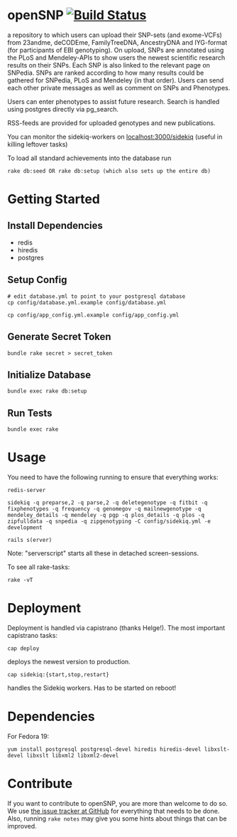# openSNP [![Build Status](https://travis-ci.org/gedankenstuecke/snpr.svg?branch=master)](https://travis-ci.org/gedankenstuecke/snpr)

a repository to which users can upload their SNP-sets (and exome-VCFs) from
23andme, deCODEme, FamilyTreeDNA, AncestryDNA and IYG-format (for participants
of EBI genotyping). On upload, SNPs are annotated using the PLoS and
Mendeley-APIs to show users the newest scientific research results on their
SNPs. Each SNP is also linked to the relevant page on SNPedia. SNPs are ranked
according to how many results could be gathered for SNPedia, PLoS and Mendeley
(in that order). Users can send each other private messages as well as comment
on SNPs and Phenotypes.

Users can enter phenotypes to assist future research. Search is handled using
postgres directly via pg_search.

RSS-feeds are provided for uploaded genotypes and new publications.

You can monitor the sidekiq-workers on
[localhost:3000/sidekiq](http://localhost:3000/sidekiq) (useful in killing
leftover tasks)

To load all standard achievements into the database run

```
rake db:seed OR rake db:setup (which also sets up the entire db)
```

# Getting Started

## Install Dependencies

- redis
- hiredis
- postgres

## Setup Config

```
# edit database.yml to point to your postgresql database
cp config/database.yml.example config/database.yml

cp config/app_config.yml.example config/app_config.yml
```

## Generate Secret Token

```
bundle rake secret > secret_token
```

## Initialize Database

```
bundle exec rake db:setup
```

## Run Tests

```
bundle exec rake
```

# Usage

You need to have the following running to ensure that everything works:

```
redis-server

sidekiq -q preparse,2 -q parse,2 -q deletegenotype -q fitbit -q fixphenotypes -q frequency -q genomegov -q mailnewgenotype -q mendeley_details -q mendeley -q pgp -q plos_details -q plos -q zipfulldata -q snpedia -q zipgenotyping -C config/sidekiq.yml -e development

rails s(erver)
```

Note: "serverscript" starts all these in detached screen-sessions.

To see all rake-tasks:

```
rake -vT
```

# Deployment

Deployment is handled via capistrano (thanks Helge!). The most important capistrano tasks:

```
cap deploy
```

deploys the newest version to production.

```
cap sidekiq:{start,stop,restart}
```

handles the Sidekiq workers. Has to be started on reboot!

# Dependencies

For Fedora 19:

```
yum install postgresql postgresql-devel hiredis hiredis-devel libxslt-devel libxslt libxml2 libxml2-devel
```

# Contribute

If you want to contribute to openSNP, you are more than welcome to do so. We
use [the issue tracker at
GitHub](https://github.com/gedankenstuecke/snpr/issues) for everything that
needs to be done. Also, running `rake notes` may give you some hints about
things that can be improved.
